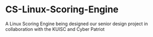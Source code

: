 # CS-Linux-Scoring-Engine
A Linux Scoring Engine being designed our senior design project in collaboration with the KUISC and Cyber Patriot

